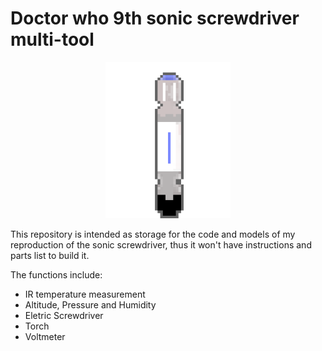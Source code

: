 # Doctor who 9th sonic screwdriver multi-tool
<p align="center">
<img src="resources/sonic_screwdriver.png" width="200">
</p>

This repository is intended as storage for the code and models of my reproduction of the sonic screwdriver, thus it won't have instructions and parts list to build it.

The functions include:
- IR temperature measurement
- Altitude, Pressure and Humidity
- Eletric Screwdriver
- Torch
- Voltmeter